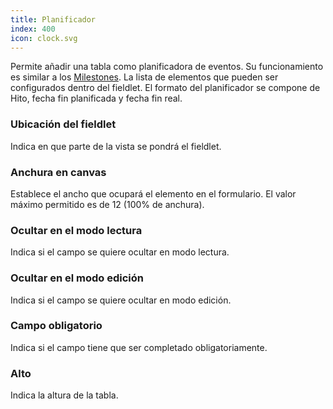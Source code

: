 ```yaml
---
title: Planificador
index: 400
icon: clock.svg
---
```


Permite añadir una tabla como planificadora de eventos.
Su funcionamiento es similar a los [Milestones](rules/palette/fieldlets/Milestones).
La lista de elementos que pueden ser configurados dentro del fieldlet.
El formato del planificador se compone de Hito, fecha fin planificada y fecha fin real.

### Ubicación del fieldlet

Indica en que parte de la vista se pondrá el fieldlet.

### Anchura en canvas

Establece el ancho que ocupará el elemento en el formulario. El valor máximo permitido es de 12 (100% de anchura).

### Ocultar en el modo lectura

Indica si el campo se quiere ocultar en modo lectura.

### Ocultar en el modo edición

Indica si el campo se quiere ocultar en modo edición.

### Campo obligatorio

Indica si el campo tiene que ser completado obligatoriamente.

### Alto

Indica la altura de la tabla.
